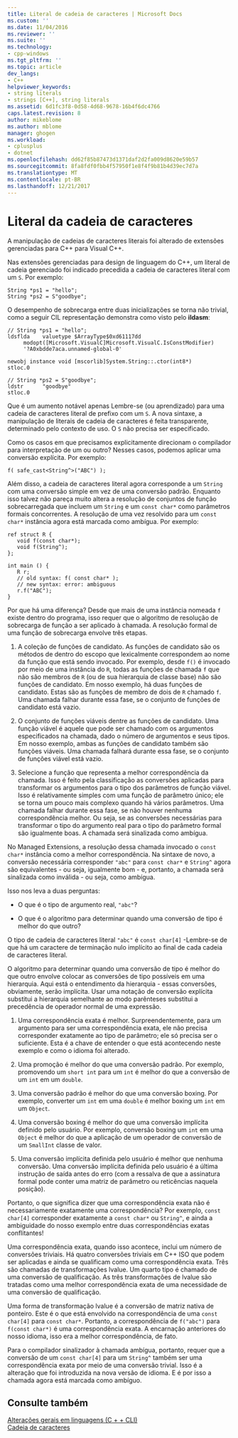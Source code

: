 ```yaml
---
title: Literal de cadeia de caracteres | Microsoft Docs
ms.custom: ''
ms.date: 11/04/2016
ms.reviewer: ''
ms.suite: ''
ms.technology:
- cpp-windows
ms.tgt_pltfrm: ''
ms.topic: article
dev_langs:
- C++
helpviewer_keywords:
- string literals
- strings [C++], string literals
ms.assetid: 6d1fc3f8-0d58-4d68-9678-16b4f6dc4766
caps.latest.revision: 8
author: mikeblome
ms.author: mblome
manager: ghogen
ms.workload:
- cplusplus
- dotnet
ms.openlocfilehash: dd62f85b87473d1371daf2d2fa009d8620e59b57
ms.sourcegitcommit: 8fa8fdf0fbb4f57950f1e8f4f9b81b4d39ec7d7a
ms.translationtype: MT
ms.contentlocale: pt-BR
ms.lasthandoff: 12/21/2017
---
```

# <a name="string-literal"></a>Literal da cadeia de caracteres
A manipulação de cadeias de caracteres literais foi alterado de extensões gerenciadas para C++ para Visual C++.  
  
 Nas extensões gerenciadas para design de linguagem do C++, um literal de cadeia gerenciado foi indicado precedida a cadeia de caracteres literal com um `S`. Por exemplo:  
  
```  
String *ps1 = "hello";  
String *ps2 = S"goodbye";  
```  
  
 O desempenho de sobrecarga entre duas inicializações se torna não trivial, como a seguir CIL representação demonstra como visto pelo **ildasm**:  
  
```  
// String *ps1 = "hello";  
ldsflda    valuetype $ArrayType$0xd61117dd  
     modopt([Microsoft.VisualC]Microsoft.VisualC.IsConstModifier)   
     '?A0xbdde7aca.unnamed-global-0'  
  
newobj instance void [mscorlib]System.String::.ctor(int8*)  
stloc.0  
  
// String *ps2 = S"goodbye";  
ldstr      "goodbye"  
stloc.0  
```  
  
 Que é um aumento notável apenas Lembre-se (ou aprendizado) para uma cadeia de caracteres literal de prefixo com um `S`. A nova sintaxe, a manipulação de literais de cadeia de caracteres é feita transparente, determinado pelo contexto de uso. O `S` não precisa ser especificado.  
  
 Como os casos em que precisamos explicitamente direcionam o compilador para interpretação de um ou outro? Nesses casos, podemos aplicar uma conversão explícita. Por exemplo:  
  
```  
f( safe_cast<String^>("ABC") );  
```  
  
 Além disso, a cadeia de caracteres literal agora corresponde a um `String` com uma conversão simple em vez de uma conversão padrão. Enquanto isso talvez não pareça muito altera a resolução de conjuntos de função sobrecarregada que incluem um `String` e um `const char*` como parâmetros formais concorrentes. A resolução de uma vez resolvido para um `const char*` instância agora está marcada como ambígua. Por exemplo:  
  
```  
ref struct R {  
   void f(const char*);  
   void f(String^);  
};  
  
int main () {  
   R r;  
   // old syntax: f( const char* );  
   // new syntax: error: ambiguous  
   r.f("ABC");   
}  
```  
  
 Por que há uma diferença? Desde que mais de uma instância nomeada `f` existe dentro do programa, isso requer que o algoritmo de resolução de sobrecarga de função a ser aplicado à chamada. A resolução formal de uma função de sobrecarga envolve três etapas.  
  
1.  A coleção de funções de candidato. As funções de candidato são os métodos de dentro do escopo que lexicalmente correspondem ao nome da função que está sendo invocado. Por exemplo, desde `f()` é invocado por meio de uma instância do `R`, todas as funções de chamada `f` que não são membros de `R` (ou de sua hierarquia de classe base) não são funções de candidato. Em nosso exemplo, há duas funções de candidato. Estas são as funções de membro de dois de `R` chamado `f`. Uma chamada falhar durante essa fase, se o conjunto de funções de candidato está vazio.  
  
2.  O conjunto de funções viáveis dentre as funções de candidato. Uma função viável é aquele que pode ser chamado com os argumentos especificados na chamada, dado o número de argumentos e seus tipos. Em nosso exemplo, ambas as funções de candidato também são funções viáveis. Uma chamada falhará durante essa fase, se o conjunto de funções viável está vazio.  
  
3.  Selecione a função que representa a melhor correspondência da chamada. Isso é feito pela classificação as conversões aplicadas para transformar os argumentos para o tipo dos parâmetros de função viável. Isso é relativamente simples com uma função de parâmetro único; ele se torna um pouco mais complexo quando há vários parâmetros. Uma chamada falhar durante essa fase, se não houver nenhuma correspondência melhor. Ou seja, se as conversões necessárias para transformar o tipo do argumento real para o tipo do parâmetro formal são igualmente boas. A chamada será sinalizada como ambígua.  
  
 No Managed Extensions, a resolução dessa chamada invocado o `const char*` instância como a melhor correspondência. Na sintaxe de novo, a conversão necessária corresponder `"abc"` para `const char*` e `String^` agora são equivalentes - ou seja, igualmente bom - e, portanto, a chamada será sinalizada como inválida - ou seja, como ambígua.  
  
 Isso nos leva a duas perguntas:  
  
-   O que é o tipo de argumento real, `"abc"`?  
  
-   O que é o algoritmo para determinar quando uma conversão de tipo é melhor do que outro?  
  
 O tipo de cadeia de caracteres literal `"abc"` é `const char[4]` -Lembre-se de que há um caractere de terminação nulo implícito ao final de cada cadeia de caracteres literal.  
  
 O algoritmo para determinar quando uma conversão de tipo é melhor do que outro envolve colocar as conversões de tipo possíveis em uma hierarquia. Aqui está o entendimento da hierarquia - essas conversões, obviamente, serão implícita. Usar uma notação de conversão explícita substitui a hierarquia semelhante ao modo parênteses substitui a precedência de operador normal de uma expressão.  
  
1.  Uma correspondência exata é melhor. Surpreendentemente, para um argumento para ser uma correspondência exata, ele não precisa corresponder exatamente ao tipo de parâmetro; ele só precisa ser o suficiente. Esta é a chave de entender o que está acontecendo neste exemplo e como o idioma foi alterado.  
  
2.  Uma promoção é melhor do que uma conversão padrão. Por exemplo, promovendo um `short int` para um `int` é melhor do que a conversão de um `int` em um `double`.  
  
3.  Uma conversão padrão é melhor do que uma conversão boxing. Por exemplo, converter um `int` em uma `double` é melhor boxing um `int` em um `Object`.  
  
4.  Uma conversão boxing é melhor do que uma conversão implícita definido pelo usuário. Por exemplo, conversão boxing um `int` em uma `Object` é melhor do que a aplicação de um operador de conversão de um `SmallInt` classe de valor.  
  
5.  Uma conversão implícita definida pelo usuário é melhor que nenhuma conversão. Uma conversão implícita definida pelo usuário é a última instrução de saída antes do erro (com a ressalva de que a assinatura formal pode conter uma matriz de parâmetro ou reticências naquela posição).  
  
 Portanto, o que significa dizer que uma correspondência exata não é necessariamente exatamente uma correspondência? Por exemplo, `const char[4]` corresponder exatamente a `const char*` ou `String^`, e ainda a ambiguidade do nosso exemplo entre duas correspondências exatas conflitantes!  
  
 Uma correspondência exata, quando isso acontece, inclui um número de conversões triviais. Há quatro conversões triviais em C++ ISO que podem ser aplicadas e ainda se qualificam como uma correspondência exata. Três são chamadas de transformações lvalue. Um quarto tipo é chamado de uma conversão de qualificação. As três transformações de lvalue são tratadas como uma melhor correspondência exata de uma necessidade de uma conversão de qualificação.  
  
 Uma forma de transformação lvalue é a conversão de matriz nativa de ponteiro. Este é o que está envolvido na correspondência de uma `const char[4]` para `const char*`. Portanto, a correspondência de `f("abc")` para `f(const char*)` é uma correspondência exata. A encarnação anteriores do nosso idioma, isso era a melhor correspondência, de fato.  
  
 Para o compilador sinalizador à chamada ambígua, portanto, requer que a conversão de um `const char[4]` para um `String^` também ser uma correspondência exata por meio de uma conversão trivial. Isso é a alteração que foi introduzida na nova versão de idioma. E é por isso a chamada agora está marcada como ambíguo.  
  
## <a name="see-also"></a>Consulte também  
 [Alterações gerais em linguagens (C + + CLI)](../dotnet/general-language-changes-cpp-cli.md)   
 [Cadeia de caracteres](../windows/string-cpp-component-extensions.md)